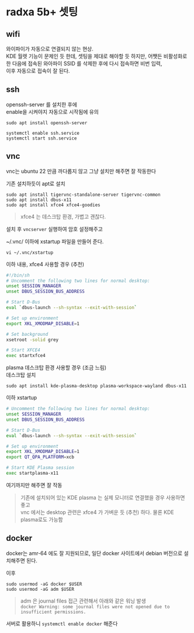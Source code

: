 # radxa 5b+ 셋팅
## wifi
와이파이가 자동으로 연결되지 않는 현상.  
KDE 월렛 기능이 문제인 듯 한데, 셋팅을 제대로 해야할 듯 하지만, 어쨋든 비활성화로 한 다음에 
접속된 와아파이 SSID 를 삭제한 후에 다시 접속하면 비번 입력,   
이후 자동으로 접속이 잘 된다. 

## ssh
openssh-server 를 설치한 후에  
enable을 시켜야지 자동으로 시작됨에 유의

```
sudo apt install openssh-server
```

```
systemctl enable ssh.service
systemctl start ssh.service
```

## vnc
vnc는 ubuntu 22 만큼 까다롭지 않고 그냥 설치만 해주면 잘 작동한다  

기존 설치하듯이 apt로 설치  
```
sudo apt install tigervnc-standalone-server tigervnc-common
sudo apt install dbus-x11
sudo apt install xfce4 xfce4-goodies
```
> xfce4 는 데스크탑 환경, 가볍고 괜찮다.

설치 후 `vncserver` 실행하여 암호 설정해주고  

~/.vnc/ 이하에 xstartup 파일을 만들어 준다.  
```
vi ~/.vnc/xstartup
```

이하 내용, xfce4 사용할 경우 (추천)
```sh
#!/bin/sh
# Uncomment the following two lines for normal desktop:
unset SESSION_MANAGER
unset DBUS_SESSION_BUS_ADDRESS

# Start D-Bus
eval `dbus-launch --sh-syntax --exit-with-session`

# Set up environment
export XKL_XMODMAP_DISABLE=1

# Set background
xsetroot -solid grey

# Start XFCE4
exec startxfce4
```

plasma 데스크탑 환경 사용할 경우 (조금 느림)   
데스크탑 설치  
```
sudo apt install kde-plasma-desktop plasma-workspace-wayland dbus-x11
```

이하 xstartup
```sh
# Uncomment the following two lines for normal desktop:
unset SESSION_MANAGER
unset DBUS_SESSION_BUS_ADDRESS

# Start D-Bus
eval `dbus-launch --sh-syntax --exit-with-session`

# Set up environment
export XKL_XMODMAP_DISABLE=1
export QT_QPA_PLATFORM=xcb

# Start KDE Plasma session
exec startplasma-x11
```
여기까지만 해주면 잘 작동

> 기존에 설치되어 있는 KDE plasma 는 실제 모니터로 연결했을 경우 사용하면 좋고  
vnc 에서는 desktop 관련은 xfce4 가 가벼운 듯 (추천) 하다. 물론 KDE plasma로도 가능함  


## docker 
docker는 amr-64 에도 잘 지원되므로, 일단 docker 사이트에서 debian 버전으로 설치해주면 된다.  

이후  
```
sudo usermod -aG docker $USER
sudo usermod -aG adm $USER
```

> adm 은 journal files 접근 관련해서 아래와 같은 워닝 발생  
`docker Warning: some journal files were not opened due to insufficient permissions.`

서버로 활용하니 `systemctl enable docker` 해준다  


